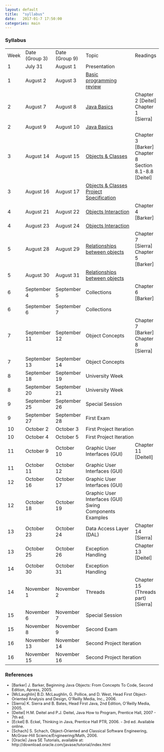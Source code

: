 ```yaml
---
layout: default
title:  "syllabus"
date:   2017-01-7 17:50:00
categories: main
---
```


### Syllabus

<table>
<tr class="table-header">
<td>Week</td>
<td style="width:15%">Date <br>(Group 3)</td>
<td style="width:15%">Date <br>(Group 9)</td>
<td style="width: 32%">Topic</td>
<td>Readings</td>
</tr>
<tr>
<td>1</td>
<td>July 31</td>
<td>August 1 </td>
<td>Presentation</td>
<td></td>
</tr>
<tr>
<td>1</td>
<td>August 2</td>
<td>August 3</td>
<td><a href="https://drive.google.com/open?id=0B6uYBzkBeRiaeE9Idmt0TlFWeUU">Basic programming review</a></td>
<td></td>
</tr>
<tr>
<td>2</td>
<td>August 7</td>
<td>August 8</td>
<td><a href="https://drive.google.com/open?id=0B6uYBzkBeRiaVkw2RVktdF9vTlk">Java Basics</a></td>
<td>Chapter 2 [Deitel]<br>Chapter 1 [Sierra]</td>
</tr>
<tr>
<td>2</td>
<td>August 9</td>
<td>August 10</td>
<td><a href="https://drive.google.com/open?id=0B6uYBzkBeRiad0lsS01JcGw0Mlk">Java Basics</a></td>
<td></td>
</tr>
<tr>
<td>3</td>
<td>August 14</td>
<td>August 15</td>
<td><a href="https://drive.google.com/open?id=0B6uYBzkBeRiaZTA0VzA5WHNYVGM">Objects &amp; Classes</a></td>
<td>Chapter 3 [Barker]<br>Chapter 8 Section 8.1-8.8 [Deitel]</td>
</tr>
<tr>
<td>3</td>
<td>August 16</td>
<td>August 17</td>
<td>
<a href="https://drive.google.com/open?id=0B6uYBzkBeRiaQWNYSGdqRDlzdUE">Objects &amp; Classes</a><br>
<a href="https://drive.google.com/open?id=0B6uYBzkBeRiaWWJrNkxKNU1nZVU">Project Specification</a>
</td>
<td></td>
</tr>
<tr>
<td>4</td>
<td>August 21</td>
<td>August 22</td>
<td><a href="https://drive.google.com/open?id=0B6uYBzkBeRiaVDdOdEFlWU5YQkk">Objects Interaction</a></td>
<td>Chapter 4 [Barker]</td>
</tr>
<tr>
<td>4</td>
<td>August 23</td>
<td>August 24</td>
<td><a href="https://drive.google.com/open?id=0B6uYBzkBeRiaV1lBV1p4MU9nWFk">Objects Interaction</a></td>
<td></td>
</tr>
<tr>
<td>5</td>
<td>August 28</td>
<td>August 29</td>
<td><a href="https://drive.google.com/open?id=0B6uYBzkBeRiaSE1iWUlYYTQ0cU0">Relationships between objects</a></td>
<td>Chapter 7 [Sierra]<br>Chapter 5 [Barker]</td>
</tr>
<tr>
<td>5</td>
<td>August 30</td>
<td>August 31</td>
<td><a href="https://drive.google.com/open?id=0B6uYBzkBeRiaeUhMR1RsVVIzX0U">Relationships between objects</a></td>
<td></td>
</tr>
<tr>
<td>6</td>
<td>September 4</td>
<td>September 5</td>
<td>Collections</td>
<td>Chapter 6 [Barker]</td>
</tr>
<tr>
<td>6</td>
<td>September 6</td>
<td>September 7</td>
<td>Collections</td>
<td></td>
</tr>
<tr>
<td>7</td>
<td>September 11</td>
<td>September 12</td>
<td>Object Concepts</td>
<td>Chapter 7 [Barker]<br>Chapter 8 [Sierra]</td>
</tr>
<tr>
<td>7</td>
<td>September 13</td>
<td>September 14</td>
<td>Object Concepts</td>
<td></td>
</tr>
<tr>
<td>8</td>
<td>September 18</td>
<td>September 19</td>
<td colspan="2">University Week</td>
</tr>
<tr>
<td>8</td>
<td>September 20</td>
<td>September 21</td>
<td colspan="2">University Week</td>
</tr>
<tr>
<td>9</td>
<td>September 25</td>
<td>September 26</td>
<td colspan="2">Special Session</td>
</tr>
<tr>
<td>9</td>
<td>September 27</td>
<td>September 28</td>
<td colspan="2">First Exam</td>
</tr>
<tr>
<td>10</td>
<td>October 2</td>
<td>October 3</td>
<td colspan="2">First Project Iteration</td>
</tr>
<tr>
<td>10</td>
<td>October 4</td>
<td>October 5</td>
<td colspan="2">First Project Iteration</td>
</tr>
<tr>
<td>11</td>
<td>October 9</td>
<td>October 10</td>
<td>Graphic User Interfaces (GUI)</td>
<td>Chapter 11 [Deitell]</td>
</tr>
<tr>
<td>11</td>
<td>October 11</td>
<td>October 12</td>
<td>Graphic User Interfaces (GUI)</td>
<td></td>
</tr>
<tr>
<td>12</td>
<td>October 16</td>
<td>October 17</td>
<td>Graphic User Interfaces (GUI)</td>
<td></td>
</tr>
<tr>
<td>12</td>
<td>October 18</td>
<td>October 19</td>
<td>Graphic User Interfaces (GUI)<br>
Swing Components Examples</td>
<td></td>
</tr>
<tr>
<td>13</td>
<td>October 23</td>
<td>October 24</td>
<td>Data Access Layer (DAL)</td>
<td>Chapter 14 [Sierra]</td>
</tr>
<tr>
<td>13</td>
<td>October 25</td>
<td>October 26</td>
<td>Exception Handling</td>
<td>Chapter 13 [Deitel] </td>
</tr>
<tr>
<td>14</td>
<td>October 30</td>
<td>October 31</td>
<td>Exception Handling</td>
<td></td>
</tr>
<tr>
<td>14</td>
<td>November 1</td>
<td>November 2</td>
<td>Threads</td>
<td>Chapter 15 (Threads part) [Sierra] </td>
</tr>
<tr>
<td>15</td>
<td>November 6</td>
<td>November 7</td>
<td colspan="2">Special Session</td>
</tr>
<tr>
<td>15</td>
<td>November 8</td>
<td>November 9</td>
<td colspan="2">Second Exam</td>
</tr>
<tr>
<td>16</td>
<td>November 13</td>
<td>November 14</td>
<td colspan="2">Second Project Iteration</td>
</tr>
<tr>
<td>16</td>
<td>November 15</td>
<td>November 16</td>
<td colspan="2">Second Project Iteration</td>
</tr>
</table>

### References
<ul style="font-size:0.8rem">
<li>[Barker] J. Barker, Beginning Java Objects: From Concepts To Code, Second Edition, Apress, 2005.</li>
<li>[McLaughlin] B.D. McLaughlin, G. Pollice, and D. West, Head First Object-Oriented Analysis and Design, O'Reilly Media, Inc., 2006.</li>
<li>[Sierra] K. Sierra and B. Bates, Head First Java, 2nd Edition, O'Reilly Media, 2005.</li>
<li>[Deitel] H.M. Deitel and P.J. Deitel, Java How to Program, Prentice Hall, 2007 - 7th ed.</li>
<li>[Eckel] B. Eckel, Thinking in Java, Prentice Hall PTR, 2006. - 3rd ed. Available online.</li>
<li>[Schach] S. Schach, Object-Oriented and Classical Software Engineering, McGraw-Hill Science/Engineering/Math, 2006.</li>
<li>[Oracle] Java SE Tutorials, available at: http://download.oracle.com/javase/tutorial/index.html</li>
</ul>
